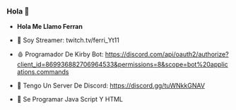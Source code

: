 ### Hola 👋

- **Hola Me Llamo Ferran**

- 🔭 Soy Streamer: twitch.tv/ferri_Yt11
- 🩸 Programador De Kirby Bot: https://discord.com/api/oauth2/authorize?client_id=869936882706964533&permissions=8&scope=bot%20applications.commands
- 👯 Tengo Un Server De Discord: https://discord.gg/tuWNkkGNAV
- 📌 Se Programar Java Script Y HTML

